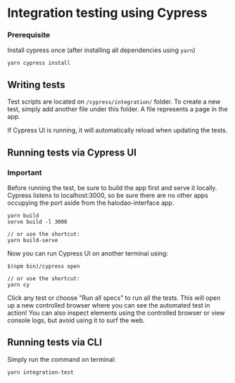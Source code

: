 # Integration testing using Cypress

### Prerequisite

Install cypress once (after installing all dependencies using `yarn`)

```
yarn cypress install
```

## Writing tests

Test scripts are located on `/cypress/integration/` folder. To create a new test, simply add
another file under this folder. A file represents a page in the app.

If Cypress UI is running, it will automatically reload when updating the tests.

## Running tests via Cypress UI

### Important

Before running the test, be sure to build the app first and serve it locally. Cypress listens to localhost:3000, so be sure there are no other apps occupying the port aside from the halodao-interface app.

```
yarn build
serve build -l 3000

// or use the shortcut:
yarn build-serve
```

Now you can run Cypress UI on another terminal using:

```
$(npm bin)/cypress open

// or use the shortcut:
yarn cy
```

Click any test or choose "Run all specs" to run all the tests. This will open up a new controlled browser where you can see the automated test in action! You can also inspect elements using the controlled browser or view console logs, but avoid using it to surf the web.

## Running tests via CLI

Simply run the command on terminal:

```
yarn integration-test
```